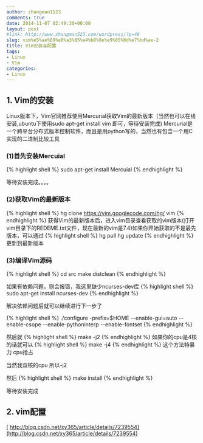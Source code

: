 ```yaml
---
author: zhangman1123
comments: true
date: 2014-11-07 02:49:30+00:00
layout: post
#link: http://www.zhangman523.com/wordpress/?p=49
slug: vim%e5%ae%89%e8%a3%85%e4%b8%8e%e9%85%8d%e7%bd%ae-2
title: Vim安装与配置
tags:
- Linux
- Vim
categories:
- Linux
---
```


## 1\. Vim的安装

Linux版本下，Vim官网推荐使用Mercurial获取Vim的最新版本（当然也可以在线安装,ubuntu下使用sudo apt-get install vim 即可，等待安装完成)
Mercurial是一个跨平台分布式版本控制软件，而且是用python写的，当然也有包含一个用C实现的二进制比较工具
### (1)首先安装Mercuial
{% highlight shell %}
sudo apt-get install Mercuial
{% endhighlight %}

等待安装完成。。。。
### (2)获取Vim的最新版本
{% highlight shell %}
hg clone https://vim.googlecode.com/hg/ vim
{% endhighlight %}
获得Vim的最新版本后，进入vim目录查看获取的vim版本(打开vim目录下的REDEME.txt文件，现在最新的vim是7.4)如果你开始获取的不是最先版本，可以通过
{% highlight shell %}
hg pull
hg update
{% endhighlight %}
更新到最新版本
    


### (3)编译Vim源码
{% highlight shell %}
cd src
make distclean
{% endhighlight %}

如果有依赖问题，则会报错，我这里缺少ncurses-dev库
{% highlight shell %}
sudo apt-get install ncurses-dev
{% endhighlight %}

解决依赖问题后就可以继续进行下一步了

{% highlight shell %}
./configure -prefix=$HOME --enable-gui=auto 
--enable-csope --enable-pythoninterp --enable-fontset
{% endhighlight %}

然后就 
{% highlight shell %}
make -j2
{% endhighlight %}
如果你的cpu是4核的话就可以
{% highlight shell %}
make -j4 
{% endhighlight %}
这个方法特暴力 cpu抢占

当然我双核的cpu 所以-j2

然后 
{% highlight shell %}
make install
{% endhighlight %}

等待安装完成

## 2\. vim配置 
[ http://blog.csdn.net/xy365/article/details/7239554](http://blog.csdn.net/xy365/article/details/7239554)
